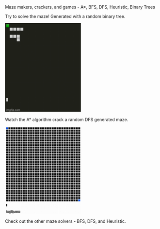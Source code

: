Maze makers, crackers, and games - A*, BFS, DFS, Heuristic, Binary Trees

Try to solve the maze! Generated with a random binary tree.

<p align="left">
  <img src="binary_game.gif" width="250" title="hover text">
</p>

Watch the A* algorithm crack a random DFS generated maze.

<p align="left">
  <img src="dfs_a*.gif" width="250" title="hover text">
</p>

Check out the other maze solvers - BFS, DFS, and Heuristic.